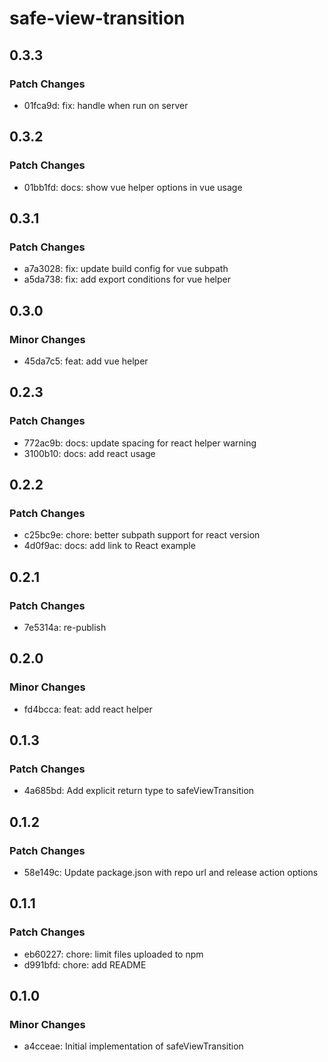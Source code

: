 # safe-view-transition

## 0.3.3

### Patch Changes

- 01fca9d: fix: handle when run on server

## 0.3.2

### Patch Changes

- 01bb1fd: docs: show vue helper options in vue usage

## 0.3.1

### Patch Changes

- a7a3028: fix: update build config for vue subpath
- a5da738: fix: add export conditions for vue helper

## 0.3.0

### Minor Changes

- 45da7c5: feat: add vue helper

## 0.2.3

### Patch Changes

- 772ac9b: docs: update spacing for react helper warning
- 3100b10: docs: add react usage

## 0.2.2

### Patch Changes

- c25bc9e: chore: better subpath support for react version
- 4d0f9ac: docs: add link to React example

## 0.2.1

### Patch Changes

- 7e5314a: re-publish

## 0.2.0

### Minor Changes

- fd4bcca: feat: add react helper

## 0.1.3

### Patch Changes

- 4a685bd: Add explicit return type to safeViewTransition

## 0.1.2

### Patch Changes

- 58e149c: Update package.json with repo url and release action options

## 0.1.1

### Patch Changes

- eb60227: chore: limit files uploaded to npm
- d991bfd: chore: add README

## 0.1.0

### Minor Changes

- a4cceae: Initial implementation of safeViewTransition
